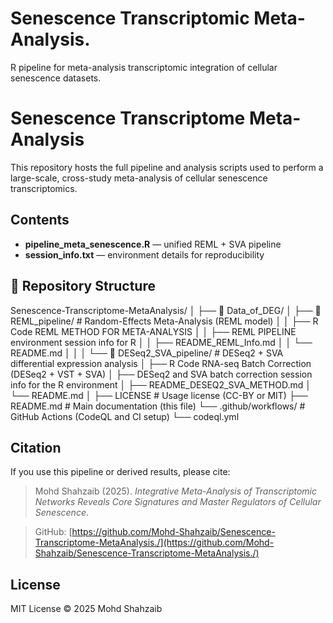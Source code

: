 # Senescence Transcriptomic Meta-Analysis.
R pipeline for meta-analysis  transcriptomic integration of cellular senescence datasets.
# Senescence Transcriptome Meta-Analysis

This repository hosts the full pipeline and analysis scripts used to perform
a large-scale, cross-study meta-analysis of cellular senescence transcriptomics.

## Contents
- **pipeline_meta_senescence.R** — unified REML + SVA pipeline
- **session_info.txt** — environment details for reproducibility
  
## 📁 Repository Structure
Senescence-Transcriptome-MetaAnalysis/
│
├── 📁 Data_of_DEG/
│ ├── 📁 REML_pipeline/ # Random-Effects Meta-Analysis (REML model)
│ │ ├── R Code REML METHOD FOR META-ANALYSIS
│ │ ├── REML PIPELINE environment session info for R
│ │ ├── README_REML_Info.md
│ │ └── README.md
│ │
│ └── 📁 DESeq2_SVA_pipeline/ # DESeq2 + SVA differential expression analysis
│ ├── R Code RNA-seq Batch Correction (DESeq2 + VST + SVA)
│ ├── DESeq2 and SVA batch correction session info for the R environment
│ ├── README_DESEQ2_SVA_METHOD.md
│ └── README.md
│
├── LICENSE # Usage license (CC-BY or MIT)
├── README.md # Main documentation (this file)
└── .github/workflows/ # GitHub Actions (CodeQL and CI setup)
└── codeql.yml


## Citation
If you use this pipeline or derived results, please cite:
> Mohd Shahzaib (2025). *Integrative Meta-Analysis of Transcriptomic Networks Reveals Core Signatures and Master Regulators of Cellular Senescence*.

> GitHub: [https://github.com/Mohd-Shahzaib/Senescence-Transcriptome-MetaAnalysis./](https://github.com/Mohd-Shahzaib/Senescence-Transcriptome-MetaAnalysis./)

## License
MIT License © 2025 Mohd Shahzaib
